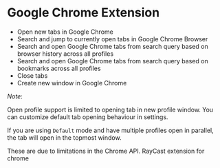 # Google Chrome Extension

- Open new tabs in Google Chrome
- Search and jump to currently open tabs in Google Chrome Browser
- Search and open Google Chrome tabs from search query based on browser history across all profiles
- Search and open Google Chrome tabs from search query based on bookmarks across all profiles
- Close tabs
- Create new window in Google Chrome

_Note_:

Open profile support is limited to opening tab in new profile window. You can customize default tab opening behaviour in settings.

If you are using `Default` mode and have multiple profiles open in parallel, the tab will open in the topmost window.

These are due to limitations in the Chrome API.
RayCast extension for chrome
